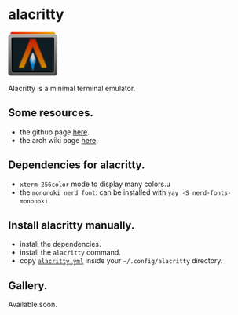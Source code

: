 # alacritty

<img src="logo.png" width="100">

Alacritty is a minimal terminal emulator.


## Some resources.
- the github page [here](https://github.com/alacritty/alacritty).
- the arch wiki page [here](https://wiki.archlinux.org/title/Alacritty).

## Dependencies for alacritty.
- `xterm-256color` mode to display many colors.u
- the `mononoki nerd font`: can be installed with `yay -S nerd-fonts-mononoki`

## Install alacritty manually.
- install the dependencies.
- install the `alacritty` command.
- copy [`alacritty.yml`] inside your `~/.config/alacritty` directory.

## Gallery.
Available soon.

[`alacritty.yml`]: alacritty.yml

